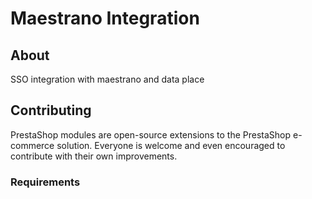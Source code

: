 # Maestrano Integration

## About

SSO integration with maestrano and data place

## Contributing

PrestaShop modules are open-source extensions to the PrestaShop e-commerce solution. Everyone is welcome and even encouraged to contribute with their own improvements.

### Requirements

